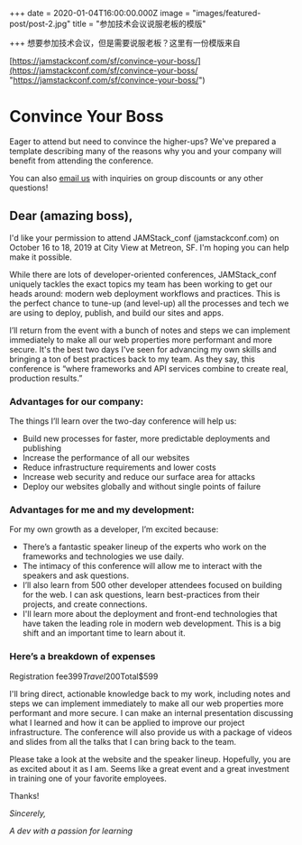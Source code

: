 +++
date = 2020-01-04T16:00:00.000Z
image = "images/featured-post/post-2.jpg"
title = "参加技术会议说服老板的模版"

+++
想要参加技术会议，但是需要说服老板？这里有一份模版来自

[https://jamstackconf.com/sf/convince-your-boss/](https://jamstackconf.com/sf/convince-your-boss/ "https://jamstackconf.com/sf/convince-your-boss/")

# Convince Your Boss

Eager to attend but need to convince the higher-ups? We've prepared a template describing many of the reasons why you and your company will benefit from attending the conference.

You can also [email us](mailto:info@jamstackconf.com) with inquiries on group discounts or any other questions!

## Dear __(amazing boss)__,

I'd like your permission to attend JAMStack_conf (jamstackconf.com) on October 16 to 18, 2019 at City View at Metreon, SF. I'm hoping you can help make it possible.

While there are lots of developer-oriented conferences, JAMStack_conf uniquely tackles the exact topics my team has been working to get our heads around: modern web deployment workflows and practices. This is the perfect chance to tune-up (and level-up) all the processes and tech we are using to deploy, publish, and build our sites and apps.

I’ll return from the event with a bunch of notes and steps we can implement immediately to make all our web properties more performant and more secure. It's the best two days I've seen for advancing my own skills and bringing a ton of best practices back to my team. As they say, this conference is “where frameworks and API services combine to create real, production results.”

### Advantages for our company:

The things I’ll learn over the two-day conference will help us:

* Build new processes for faster, more predictable deployments and publishing
* Increase the performance of all our websites
* Reduce infrastructure requirements and lower costs
* Increase web security and reduce our surface area for attacks
* Deploy our websites globally and without single points of failure

### Advantages for me and my development:

For my own growth as a developer, I’m excited because:

* There’s a fantastic speaker lineup of the experts who work on the frameworks and technologies we use daily.
* The intimacy of this conference will allow me to interact with the speakers and ask questions.
* I’ll also learn from 500 other developer attendees focused on building for the web. I can ask questions, learn best-practices from their projects, and create connections.
* I'll learn more about the deployment and front-end technologies that have taken the leading role in modern web development. This is a big shift and an important time to learn about it.

### Here’s a breakdown of expenses

Registration fee$399Travel$200Total$599

I'll bring direct, actionable knowledge back to my work, including notes and steps we can implement immediately to make all our web properties more performant and more secure. I can make an internal presentation discussing what I learned and how it can be applied to improve our project infrastructure. The conference will also provide us with a package of videos and slides from all the talks that I can bring back to the team.

Please take a look at the website and the speaker lineup. Hopefully, you are as excited about it as I am. Seems like a great event and a great investment in training one of your favorite employees.

Thanks!

_Sincerely,_

_A dev with a passion for learning_